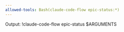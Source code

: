 ```yaml
---
allowed-tools: Bash(claude-code-flow epic-status:*)
---
```


Output:
!claude-code-flow epic-status $ARGUMENTS
